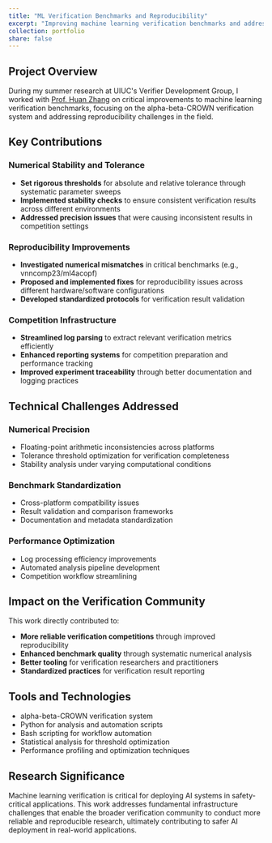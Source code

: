 ```yaml
---
title: "ML Verification Benchmarks and Reproducibility"
excerpt: "Improving machine learning verification benchmarks and addressing numerical reproducibility challenges with the alpha-beta-CROWN verification tool at UIUC."
collection: portfolio
share: false
---
```


## Project Overview

During my summer research at UIUC's Verifier Development Group, I worked with [Prof. Huan Zhang](https://www.huan-zhang.com/) on critical improvements to machine learning verification benchmarks, focusing on the alpha-beta-CROWN verification system and addressing reproducibility challenges in the field.

## Key Contributions

### Numerical Stability and Tolerance
- **Set rigorous thresholds** for absolute and relative tolerance through systematic parameter sweeps
- **Implemented stability checks** to ensure consistent verification results across different environments
- **Addressed precision issues** that were causing inconsistent results in competition settings

### Reproducibility Improvements
- **Investigated numerical mismatches** in critical benchmarks (e.g., vnncomp23/ml4acopf)
- **Proposed and implemented fixes** for reproducibility issues across different hardware/software configurations
- **Developed standardized protocols** for verification result validation

### Competition Infrastructure
- **Streamlined log parsing** to extract relevant verification metrics efficiently
- **Enhanced reporting systems** for competition preparation and performance tracking
- **Improved experiment traceability** through better documentation and logging practices

## Technical Challenges Addressed

### Numerical Precision
- Floating-point arithmetic inconsistencies across platforms
- Tolerance threshold optimization for verification completeness
- Stability analysis under varying computational conditions

### Benchmark Standardization
- Cross-platform compatibility issues
- Result validation and comparison frameworks
- Documentation and metadata standardization

### Performance Optimization
- Log processing efficiency improvements
- Automated analysis pipeline development
- Competition workflow streamlining

## Impact on the Verification Community

This work directly contributed to:
- **More reliable verification competitions** through improved reproducibility
- **Enhanced benchmark quality** through systematic numerical analysis
- **Better tooling** for verification researchers and practitioners
- **Standardized practices** for verification result reporting

## Tools and Technologies
- alpha-beta-CROWN verification system
- Python for analysis and automation scripts
- Bash scripting for workflow automation
- Statistical analysis for threshold optimization
- Performance profiling and optimization techniques

## Research Significance

Machine learning verification is critical for deploying AI systems in safety-critical applications. This work addresses fundamental infrastructure challenges that enable the broader verification community to conduct more reliable and reproducible research, ultimately contributing to safer AI deployment in real-world applications.

